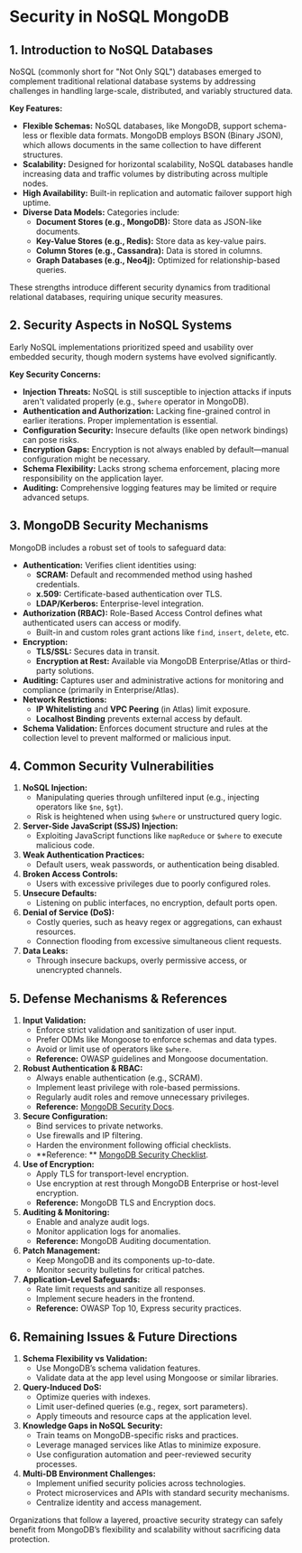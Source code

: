 # Security in NoSQL MongoDB

## 1. Introduction to NoSQL Databases

NoSQL (commonly short for "Not Only SQL") databases emerged to complement traditional relational database systems by
addressing challenges in handling large-scale, distributed, and variably structured data.

**Key Features:**

* **Flexible Schemas:** NoSQL databases, like MongoDB, support schema-less or flexible data formats. MongoDB employs
  BSON (Binary JSON), which allows documents in the same collection to have different structures.
* **Scalability:** Designed for horizontal scalability, NoSQL databases handle increasing data and traffic volumes by
  distributing across multiple nodes.
* **High Availability:** Built-in replication and automatic failover support high uptime.
* **Diverse Data Models:** Categories include:
    * **Document Stores (e.g., MongoDB):** Store data as JSON-like documents.
    * **Key-Value Stores (e.g., Redis):** Store data as key-value pairs.
    * **Column Stores (e.g., Cassandra):** Data is stored in columns.
    * **Graph Databases (e.g., Neo4j):** Optimized for relationship-based queries.

These strengths introduce different security dynamics from traditional relational databases, requiring unique security
measures.

## 2. Security Aspects in NoSQL Systems

Early NoSQL implementations prioritized speed and usability over embedded security, though modern systems have evolved
significantly.

**Key Security Concerns:**

* **Injection Threats:** NoSQL is still susceptible to injection attacks if inputs aren't validated properly (e.g.,
  `$where` operator in MongoDB).
* **Authentication and Authorization:** Lacking fine-grained control in earlier iterations. Proper implementation is
  essential.
* **Configuration Security:** Insecure defaults (like open network bindings) can pose risks.
* **Encryption Gaps:** Encryption is not always enabled by default—manual configuration might be necessary.
* **Schema Flexibility:** Lacks strong schema enforcement, placing more responsibility on the application layer.
* **Auditing:** Comprehensive logging features may be limited or require advanced setups.

## 3. MongoDB Security Mechanisms

MongoDB includes a robust set of tools to safeguard data:

* **Authentication:** Verifies client identities using:
    * **SCRAM:** Default and recommended method using hashed credentials.
    * **x.509:** Certificate-based authentication over TLS.
    * **LDAP/Kerberos:** Enterprise-level integration.
* **Authorization (RBAC):** Role-Based Access Control defines what authenticated users can access or modify.
    * Built-in and custom roles grant actions like `find`, `insert`, `delete`, etc.
* **Encryption:**
    * **TLS/SSL:** Secures data in transit.
    * **Encryption at Rest:** Available via MongoDB Enterprise/Atlas or third-party solutions.
* **Auditing:** Captures user and administrative actions for monitoring and compliance (primarily in Enterprise/Atlas).
* **Network Restrictions:**
    * **IP Whitelisting** and **VPC Peering** (in Atlas) limit exposure.
    * **Localhost Binding** prevents external access by default.
* **Schema Validation:** Enforces document structure and rules at the collection level to prevent malformed or malicious
  input.

## 4. Common Security Vulnerabilities

1. **NoSQL Injection:**
    * Manipulating queries through unfiltered input (e.g., injecting operators like `$ne`, `$gt`).
    * Risk is heightened when using `$where` or unstructured query logic.
2. **Server-Side JavaScript (SSJS) Injection:**
    * Exploiting JavaScript functions like `mapReduce` or `$where` to execute malicious code.
3. **Weak Authentication Practices:**
    * Default users, weak passwords, or authentication being disabled.
4. **Broken Access Controls:**
    * Users with excessive privileges due to poorly configured roles.
5. **Unsecure Defaults:**
    * Listening on public interfaces, no encryption, default ports open.
6. **Denial of Service (DoS):**
    * Costly queries, such as heavy regex or aggregations, can exhaust resources.
    * Connection flooding from excessive simultaneous client requests.
7. **Data Leaks:**
    * Through insecure backups, overly permissive access, or unencrypted channels.

## 5. Defense Mechanisms & References

1. **Input Validation:**
    * Enforce strict validation and sanitization of user input.
    * Prefer ODMs like Mongoose to enforce schemas and data types.
    * Avoid or limit use of operators like `$where`.
    * **Reference:** OWASP guidelines and Mongoose documentation.
2. **Robust Authentication & RBAC:**
    * Always enable authentication (e.g., SCRAM).
    * Implement least privilege with role-based permissions.
    * Regularly audit roles and remove unnecessary privileges.
    * **Reference:** [MongoDB Security Docs](https://www.mongodb.com/docs/manual/security/).
3. **Secure Configuration:**
    * Bind services to private networks.
    * Use firewalls and IP filtering.
    * Harden the environment following official checklists.
    * **Reference:
      ** [MongoDB Security Checklist](https://www.mongodb.com/docs/manual/administration/security-checklist/).
4. **Use of Encryption:**
    * Apply TLS for transport-level encryption.
    * Use encryption at rest through MongoDB Enterprise or host-level encryption.
    * **Reference:** MongoDB TLS and Encryption docs.
5. **Auditing & Monitoring:**
    * Enable and analyze audit logs.
    * Monitor application logs for anomalies.
    * **Reference:** MongoDB Auditing documentation.
6. **Patch Management:**
    * Keep MongoDB and its components up-to-date.
    * Monitor security bulletins for critical patches.
7. **Application-Level Safeguards:**
    * Rate limit requests and sanitize all responses.
    * Implement secure headers in the frontend.
    * **Reference:** OWASP Top 10, Express security practices.

## 6. Remaining Issues & Future Directions

1. **Schema Flexibility vs Validation:**
    * Use MongoDB’s schema validation features.
    * Validate data at the app level using Mongoose or similar libraries.
2. **Query-Induced DoS:**
    * Optimize queries with indexes.
    * Limit user-defined queries (e.g., regex, sort parameters).
    * Apply timeouts and resource caps at the application level.
3. **Knowledge Gaps in NoSQL Security:**
    * Train teams on MongoDB-specific risks and practices.
    * Leverage managed services like Atlas to minimize exposure.
    * Use configuration automation and peer-reviewed security processes.
4. **Multi-DB Environment Challenges:**
    * Implement unified security policies across technologies.
    * Protect microservices and APIs with standard security mechanisms.
    * Centralize identity and access management.

Organizations that follow a layered, proactive security strategy can safely benefit from MongoDB’s flexibility and
scalability without sacrificing data protection.
